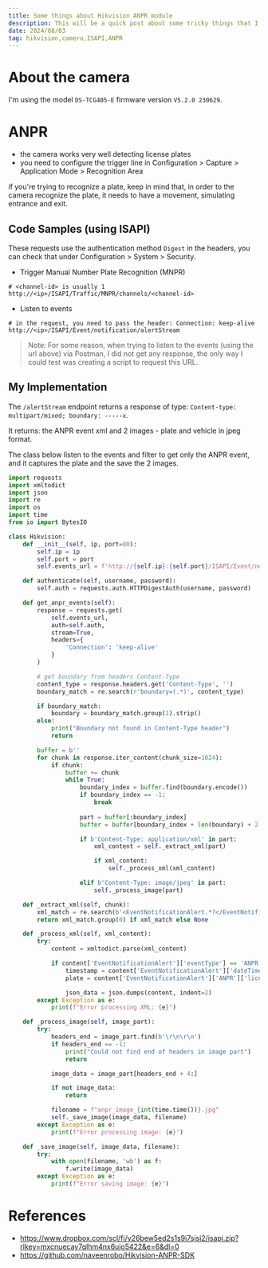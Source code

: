 ```yaml
---
title: Some things about Hikvision ANPR module
description: This will be a quick post about some tricky things that I found while working with Hikvision ANPR module.
date: 2024/08/03
tag: hikvision,camera,ISAPI,ANPR
---
```


# About the camera
I'm using the model `DS-TCG405-E` firmware version `V5.2.0 230629`.

# ANPR
- the camera works very well detecting license plates
- you need to configure the trigger line in Configuration > Capture > Application Mode > Recognition Area

if you're trying to recognize a plate, keep in mind that, in order to the camera recognize the plate, it needs to have a movement, simulating entrance and exit.

## Code Samples (using ISAPI)
These requests use the authentication method `Digest` in the headers, you can check that under Configuration > System > Security.

- Trigger Manual Number Plate Recognition (MNPR)

```text
# <channel-id> is usually 1
http://<ip>/ISAPI/Traffic/MNPR/channels/<channel-id>
```
- Listen to events

```text
# in the request, you need to pass the header: Connection: keep-alive
http://<ip>/ISAPI/Event/notification/alertStream
```
> Note: For some reason, when trying to listen to the events (using the url above) via Postman, I did not get any response, the only way I could test was creating a script to request this URL.

## My Implementation
The `/alertStream` endpoint returns a response of type: `Content-type: multipart/mixed; boundary: -----x`.

It returns: the ANPR event xml and 2 images - plate and vehicle in jpeg format.

The class below listen to the events and filter to get only the ANPR event, and it captures the plate and the save the 2 images.

```python
import requests
import xmltodict
import json
import re
import os
import time
from io import BytesIO

class Hikvision:
	def __init__(self, ip, port=80):
		self.ip = ip
		self.port = port
		self.events_url = f'http://{self.ip}:{self.port}/ISAPI/Event/notification/alertStream'

	def authenticate(self, username, password):
		self.auth = requests.auth.HTTPDigestAuth(username, password)

	def get_anpr_events(self):
		response = requests.get(
			self.events_url,
			auth=self.auth,
			stream=True,
			headers={
				'Connection': 'keep-alive'
			}
		)

		# get boundary from headers Content-Type
		content_type = response.headers.get('Content-Type', '')
		boundary_match = re.search(r'boundary=(.*)', content_type)

		if boundary_match:
			boundary = boundary_match.group(1).strip()
		else:
			print("Boundary not found in Content-Type header")
			return

		buffer = b''
		for chunk in response.iter_content(chunk_size=1024):
			if chunk:
				buffer += chunk
				while True:
					boundary_index = buffer.find(boundary.encode())
					if boundary_index == -1:
						break
					
					part = buffer[:boundary_index]
					buffer = buffer[boundary_index + len(boundary) + 2:]

					if b'Content-Type: application/xml' in part:
						xml_content = self._extract_xml(part)

						if xml_content:
							self._process_xml(xml_content)

					elif b'Content-Type: image/jpeg' in part:
						self._process_image(part)

	def _extract_xml(self, chunk):
		xml_match = re.search(b'<EventNotificationAlert.*?</EventNotificationAlert>', chunk, re.DOTALL)
		return xml_match.group(0) if xml_match else None

	def _process_xml(self, xml_content):
		try:
			content = xmltodict.parse(xml_content)

			if content['EventNotificationAlert']['eventType'] == 'ANPR':
				timestamp = content['EventNotificationAlert']['dateTime']
				plate = content['EventNotificationAlert']['ANPR']['licensePlate']

				json_data = json.dumps(content, indent=2)
		except Exception as e:
			print(f"Error processing XML: {e}")

	def _process_image(self, image_part):
		try:
			headers_end = image_part.find(b'\r\n\r\n')
			if headers_end == -1:
				print("Could not find end of headers in image part")
				return

			image_data = image_part[headers_end + 4:]

			if not image_data:
				return

			filename = f"anpr_image_{int(time.time())}.jpg"
			self._save_image(image_data, filename)
		except Exception as e:
			print(f"Error processing image: {e}")

	def _save_image(self, image_data, filename):
		try:
			with open(filename, 'wb') as f:
				f.write(image_data)
		except Exception as e:
			print(f"Error saving image: {e}")
```

# References
- https://www.dropbox.com/scl/fi/y26bew5ed2s1s9i7sjsi2/isapi.zip?rlkey=mxcnuecay7qlhm4nx6ujo5422&e=6&dl=0
- https://github.com/naveenrobo/Hikvision-ANPR-SDK
  